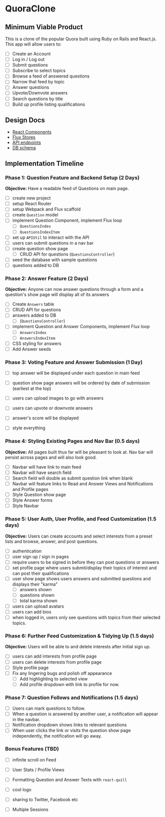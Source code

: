 # QuoraClone


## Minimum Viable Product

This is a clone of the popular Quora built using Ruby on Rails and React.js. This app will allow users to:

- [ ] Create an Account
- [ ] Log in / Log out
- [ ] Submit questions
- [ ] Subscribe to select topics
- [ ] Browse a feed of answered questions
- [ ] Narrow that feed by topic
- [ ] Answer questions
- [ ] Upvote/Downvote answers
- [ ] Search questions by title
- [ ] Build up profile listing qualifications

## Design Docs
* [React Components][components]
* [Flux Stores][stores]
* [API endpoints][api-endpoints]
* [DB schema][schema]

[components]: ./docs/components.md
[stores]: ./docs/stores.md
[api-endpoints]: ./docs/api-endpoints.md
[schema]: ./docs/schema.md

## Implementation Timeline

### Phase 1: Question Feature and Backend Setup (2 Days)

**Objective:** Have a readable feed of Questions on main page.

- [ ] create new project
- [ ] setup React Router
- [ ] setup Webpack and Flux scaffold
- [ ] create `Question` model
- [ ] implement Question Component, implement Flux loop
  - [ ] `QuestionsIndex`
  - [ ] `QuestionsIndexItem`
- [ ] set up `APIUtil` to interact with the API
- [ ] users can submit questions in a nav bar
- [ ] create question show page
  - [ ] CRUD API for questions (`QuestionsController`)
- [ ] seed the database with sample questions
- [ ] questions added to DB

### Phase 2: Answer Feature (2 Days)
**Objective:** Anyone can now answer questions through a form and a question's show page will display all of its answers

- [ ] Create `Answers` table
- [ ] CRUD API for questions
- [ ] answers added to DB
  - [ ] (`QuestionsController`)
- [ ] implement Question and Answer Components, implement Flux loop
  - [ ] `AnswersIndex`
  - [ ] `AnswersIndexItem`
- [ ] CSS styling for answers
- [ ] Add Answer seeds

### Phase 3: Voting Feature and Answer Submission (1 Day)
- [ ] top answer will be displayed under each question in main feed
- [ ] question show page answers will be ordered by date of submission (earliest at the top)
- [ ] users can upload images to go with answers
- [ ] users can upvote or downvote answers
- [ ] answer's score will be displayed
- [ ] style everything


### Phase 4: Styling Existing Pages and Nav Bar (0.5 days)

**Objective:** All pages built thus far will be pleasant to look at. Nav bar will persist across pages and will also look good.

- [ ] Navbar will have link to main feed
- [ ] Navbar will have search field
- [ ] Search field will double as submit question link when blank
- [ ] Navbar will feature links to Read and Answer Views and Notifications and Profile pages
- [ ] Style Question show page
- [ ] Style Answer forms
- [ ] Style Navbar

### Phase 5: User Auth, User Profile, and Feed Customization (1.5 days)

**Objective:** Users can create accounts and select interests from a preset lists and browse, answer, and post questions.

- [ ] authentication
- [ ] user sign up / sign in pages
- [ ] require users to be signed in before they can post questions or answers
- [ ] set profile page where users submit/display their topics of interest and can post their qualifications
- [ ] user show page shows users answers and submitted questions and displays their "karma"
  - [ ] answers shown
  - [ ] questions shown
  - [ ] total karma shown
- [ ] users can upload avatars
- [ ] users can add bios
- [ ] when logged in, users only see questions with topics from their selected topics.

### Phase 6: Further Feed Customization & Tidying Up (1.5 days)

**Objective:** Users will be able to and delete interests after initial sign up.

- [ ] users can add interests from profile page
- [ ] users can delete interests from profile page
- [ ] Style profile page
- [ ] Fix any lingering bugs and polish off appearance
  - [ ] Add highlighting to selected view
  - [ ] Add profile dropdown with link to profile for now.

### Phase 7: Question Follows and Notifications (1.5 days)
- [ ] Users can mark questions to follow.
- [ ] When a question is answered by another user, a notification will appear in the navbar.
- [ ] Notification dropdown shows links to relevant questions
- [ ] When user clicks the link or visits the question show page independently, the notification will go away.

### Bonus Features (TBD)
- [ ] infinite scroll on Feed
- [ ] User Stats / Profile Views
- [ ] Formatting Question and Answer Texts with `react-quill`
- [ ] cool logo
- [ ] sharing to Twitter, Facebook etc
- [ ] Multiple Sessions












<!--  -->
